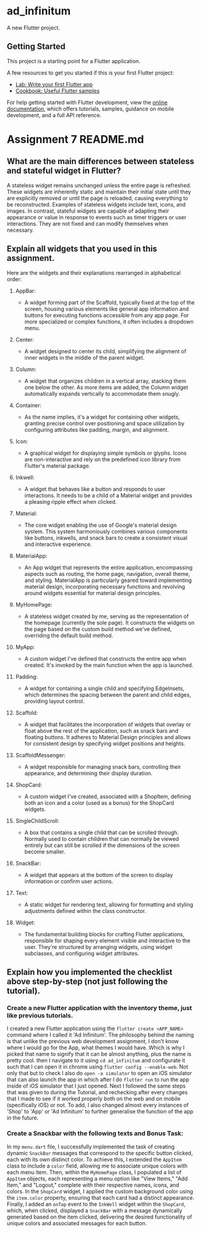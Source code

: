 # ad_infinitum

A new Flutter project.

## Getting Started

This project is a starting point for a Flutter application.

A few resources to get you started if this is your first Flutter project:

- [Lab: Write your first Flutter app](https://docs.flutter.dev/get-started/codelab)
- [Cookbook: Useful Flutter samples](https://docs.flutter.dev/cookbook)

For help getting started with Flutter development, view the
[online documentation](https://docs.flutter.dev/), which offers tutorials,
samples, guidance on mobile development, and a full API reference.


# Assignment 7 README.md

## What are the main differences between stateless and stateful widget in Flutter?
A stateless widget remains unchanged unless the entire page is refreshed. These widgets are inherently static and maintain their initial state until they are explicitly removed or until the page is reloaded, causing everything to be reconstructed. Examples of stateless widgets include text, icons, and images. In contrast, stateful widgets are capable of adapting their appearance or value in response to events such as timer triggers or user interactions. They are not fixed and can modify themselves when necessary.

##  Explain all widgets that you used in this assignment.

Here are the widgets and their explanations rearranged in alphabetical order:

1. AppBar:
   - A widget forming part of the Scaffold, typically fixed at the top of the screen, housing various elements like general app information and buttons for executing functions accessible from any app page. For more specialized or complex functions, it often includes a dropdown menu.

2. Center:
   - A widget designed to center its child, simplifying the alignment of inner widgets in the middle of the parent widget.

3. Column:
   - A widget that organizes children in a vertical array, stacking them one below the other. As more items are added, the Column widget automatically expands vertically to accommodate them snugly.

4. Container:
   - As the name implies, it's a widget for containing other widgets, granting precise control over positioning and space utilization by configuring attributes like padding, margin, and alignment.

5. Icon:
   - A graphical widget for displaying simple symbols or glyphs. Icons are non-interactive and rely on the predefined icon library from Flutter's material package.

6. Inkwell:
   - A widget that behaves like a button and responds to user interactions. It needs to be a child of a Material widget and provides a pleasing ripple effect when clicked.

7. Material:
   - The core widget enabling the use of Google's material design system. This system harmoniously combines various components like buttons, inkwells, and snack bars to create a consistent visual and interactive experience.

8. MaterialApp:
   - An App widget that represents the entire application, encompassing aspects such as routing, the home page, navigation, overall theme, and styling. MaterialApp is particularly geared toward implementing material design, incorporating necessary functions and revolving around widgets essential for material design principles.

9. MyHomePage:
   - A stateless widget created by me, serving as the representation of the homepage (currently the sole page). It constructs the widgets on the page based on the custom build method we've defined, overriding the default build method.

10. MyApp:
    - A custom widget I've defined that constructs the entire app when created. It's invoked by the main function when the app is launched.

11. Padding:
    - A widget for containing a single child and specifying EdgeInsets, which determines the spacing between the parent and child edges, providing layout control.

12. Scaffold:
    - A widget that facilitates the incorporation of widgets that overlay or float above the rest of the application, such as snack bars and floating buttons. It adheres to Material Design principles and allows for consistent design by specifying widget positions and heights.

13. ScaffoldMessenger:
    - A widget responsible for managing snack bars, controlling their appearance, and determining their display duration.

14. ShopCard:
    - A custom widget I've created, associated with a ShopItem, defining both an icon and a color (used as a bonus) for the ShopCard widgets.

15. SingleChildScroll:
    - A box that contains a single child that can be scrolled through. Normally used to contain children that can normally be viewed entirely but can still be scrolled if the dimensions of the screen become smaller.

16. SnackBar:
    - A widget that appears at the bottom of the screen to display information or confirm user actions.

17. Text:
    - A static widget for rendering text, allowing for formatting and styling adjustments defined within the class constructor.

18. Widget:
    - The fundamental building blocks for crafting Flutter applications, responsible for shaping every element visible and interactive to the user. They're structured by arranging widgets, using widget subclasses, and configuring widget attributes.

##  Explain how you implemented the checklist above step-by-step (not just following the tutorial).

### Create a new Flutter application with the inventory theme, just like previous tutorials.
I created a new Flutter application using the `flutter create <APP_NAME>` command where I called it 'Ad Infinitum'. The philosophy behind the naming is that unlike the previous web development assignment, I don't know where I would go for the App, what themes I would have. Which is why I picked that name to signify that it can be almost anything, plus the name is pretty cool. then I navigate to it using `cd ad_infinitum` and configurate it such that I can open it in chrome using `flutter config --enable-web`. Not only that but to check I also do `open -a simulator` to open an iOS simulator that can also launch the app in which after I do `flutter run` to run the app inside of iOS simulator that I just opened. 
Next I followed the same steps that was given to during the Tutorial, and rechecking after every changes that I made to see if it worked properly both on the web and on mobile (specifically iOS) or not. To add, I also changed almost every instances of 'Shop' to 'App' or 'Ad Infinitum' to further generalise the function of the app in the future. 

### Create a Snackbar with the following texts and Bonus Task:
In my `menu.dart` file, I successfully implemented the task of creating dynamic `SnackBar` messages that correspond to the specific button clicked, each with its own distinct color. To achieve this, I extended the `AppItem` class to include a `color` field, allowing me to associate unique colors with each menu item. Then, within the `MyHomePage` class, I populated a list of `AppItem` objects, each representing a menu option like "View Items," "Add Item," and "Logout," complete with their respective names, icons, and colors. In the `ShopCard` widget, I applied the custom background color using the `item.color` property, ensuring that each card had a distinct appearance. Finally, I added an `onTap` event to the `InkWell` widget within the `ShopCard`, which, when clicked, displayed a `SnackBar` with a message dynamically generated based on the item clicked, delivering the desired functionality of unique colors and associated messages for each button.



